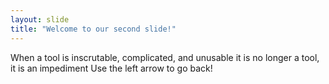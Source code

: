 ```yaml
---
layout: slide
title: "Welcome to our second slide!"
---
```

When a tool is inscrutable, complicated, and unusable it is no longer a tool, it is an impediment
Use the left arrow to go back!
